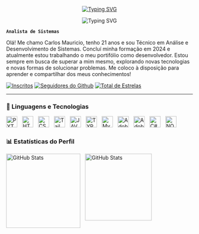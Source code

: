 <p align="center">
  <a href="https://github.com/maurodk">
    <img src="https://readme-typing-svg.demolab.com?font=Poppins&size=30&duration=3000&pause=1000&color=3BF700&center=true&vCenter=true&repeat=false&width=435&lines=Mauro+D.+Kyo" alt="Typing SVG" alt="Typing SVG" /></a>
</p>

<p align="center">
<img src="https://readme-typing-svg.demolab.com?font=Poppins&pause=1000&color=3BF700&center=true&vCenter=true&width=435&lines=T%C3%A9cnico+em+An%C3%A1lise+e+Desenvolvimento;Aprendendo+cada+vez+mais!" alt="Typing SVG"
</p>

**`Analista de Sistemas`**

Olá! Me chamo Carlos Mauricio, tenho 21 anos e sou Técnico em Análise e Desenvolvimento de Sistemas. Concluí minha formação em 2024 e atualmente estou trabalhando o meu portifólio como desenvolvedor. Estou sempre em busca de superar a mim mesmo, explorando novas tecnologias e novas formas de solucionar problemas. Me coloco à disposição para aprender e compartilhar dos meus conhecimentos!

   <p align="left">
      <a href="https://www.youtube.com/@hedokeys?sub_confirmation=1">
         <img alt="Inscritos" title="Inscreva-se no meu canal!" src="https://custom-icon-badges.demolab.com/youtube/channel/subscribers/UCxYEV8sDsI5DdO-Eyi3yGYQ?color=%23E05D44&label=Inscreva-se&logo=video&logoColor=white&style=for-the-badge&labelColor=CE4630"/></a>
      <a href="https://github.com/maurodk?tab=followers">
         <img alt="Seguidores do Github" title="Me siga no Github!" src="https://custom-icon-badges.demolab.com/github/followers/maurodk?color=236ad3&labelColor=1155ba&style=for-the-badge&logo=github&label=Seguidores&logoColor=white"/></a>
      <a href="https://github.com/maurodk?tab=repositories&sort=stargazers">
         <img alt="Total de Estrelas" title="Total de estrelas no GitHub" src="https://custom-icon-badges.demolab.com/github/stars/maurodk?color=55960c&style=for-the-badge&labelColor=488207&logo=star&label=estrelas"/></a>
   </p>

   ---

   ### 🤖 Linguagens e Tecnologias

   
<img 
    align="left"
    alt="PYTHON"
    title="PYTHON"
    width="30px"
    style="padding-right: 10px;"
    src="https://cdn.jsdelivr.net/gh/devicons/devicon@latest/icons/python/python-original.svg" />


<img 
    align="left"
    alt="HTML"
    title="HTML"
    width="30px"
    style="padding-right: 10px;"
    src="https://cdn.jsdelivr.net/gh/devicons/devicon@latest/icons/html5/html5-original.svg" />

<img 
    align="left"
    alt="CSS"
    title="CSS"
    width="30px"
    style="padding-right: 10px;"
    src="https://cdn.jsdelivr.net/gh/devicons/devicon@latest/icons/css3/css3-original.svg" />

  <img 
    align="left"
    alt="Tailwind CSS"
    title="Tailwind CSS"
    width="30px"
    style="padding-right: 10px;"
    src="https://cdn.jsdelivr.net/gh/devicons/devicon@latest/icons/tailwindcss/tailwindcss-original.svg" />

<img 
    align="left"
    alt="JAVASCRIPT"
    title="JAVASCRIPT"
    width="30px"
    style="padding-right: 10px;"
    src="https://cdn.jsdelivr.net/gh/devicons/devicon@latest/icons/javascript/javascript-original.svg" />

<img 
    align="left"
    alt="TYPESCRIPT"
    title="TYPESCRIPT"
    width="30px"
    style="padding-right: 10px;"
    src="https://cdn.jsdelivr.net/gh/devicons/devicon@latest/icons/typescript/typescript-original.svg" />

<img 
    align="left"
    alt="MySQL"
    title="MySQL"
    width="30px"
    style="padding-right: 10px;"
    src="https://cdn.jsdelivr.net/gh/devicons/devicon@latest/icons/mysql/mysql-original.svg" />

<img 
    align="left"
    alt="Adobe Premiere"
    title="Adobe Premiere"
    width="30px"
    style="padding-right: 10px;"
    src="https://cdn.jsdelivr.net/gh/devicons/devicon@latest/icons/premierepro/premierepro-original.svg" />

<img 
    align="left"
    alt="Adobe Photoshop"
    title="Adobe Photoshop"
    width="30px"
    style="padding-right: 10px;"
    src="https://cdn.jsdelivr.net/gh/devicons/devicon@latest/icons/photoshop/photoshop-original.svg" />

<img 
    align="left"
    alt="C#"
    title="C#"
    width="30px"
    style="padding-right: 10px;"
    src="https://cdn.jsdelivr.net/gh/devicons/devicon@latest/icons/csharp/csharp-original.svg" />

<img 
    align="left"
    alt="NODEJS"
    title="NODEJS"
    width="30px"
    style="padding-right: 10px;"
    src="https://cdn.jsdelivr.net/gh/devicons/devicon@latest/icons/nodejs/nodejs-original.svg" />

<br/>
<br/>

### 📊 Estatísticas do Perfil

<p>
  <img 
    align="left" 
    alt="GitHub Stats" 
    height="200" 
    style="padding-right: 10px;" 
    src="https://github-readme-stats.vercel.app/api?username=maurodk&show_icons=true&theme=tokyonight&include_all_commits=true&locale=pt-br" 
  />

<img 
      align="left" 
      alt="GitHub Stats" 
      height="180" 
      src="https://github-readme-stats.vercel.app/api/top-langs/?username=maurodk&theme=tokyonight&layout=compact&custom_title=Tecnologias&langs_count=9" 
  />

</p>
          
          
